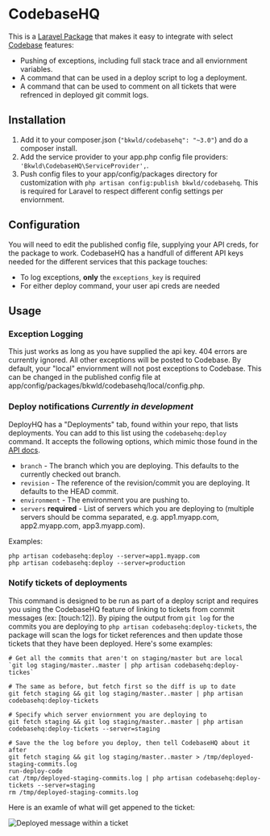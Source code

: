 # CodebaseHQ

This is a [Laravel Package](http://laravel.com/) that makes it easy to integrate with select [Codebase](http://www.codebasehq.com/) features:

* Pushing of exceptions, including full stack trace and all enviornment variables.
* A command that can be used in a deploy script to log a deployment.
* A command that can be used to comment on all tickets that were refrenced in deployed git commit logs.

## Installation

1. Add it to your composer.json (`"bkwld/codebasehq": "~3.0"`) and do a composer install.
2. Add the service provider to your app.php config file providers: `'Bkwld\CodebaseHQ\ServiceProvider',`.
3. Push config files to your app/config/packages directory for customization with `php artisan config:publish bkwld/codebasehq`.  This is required for Laravel to respect different config settings per enviornment.

## Configuration

You will need to edit the published config file, supplying your API creds, for the package to work.  CodebaseHQ has a handfull of different API keys needed for the different services that this package touches:

* To log exceptions, **only** the `exceptions_key` is required
* For either deploy command, your user api creds are needed

## Usage

### Exception Logging

This just works as long as you have supplied the api key.  404 errors are currently ignored.  All other exceptions will be posted to Codebase.  By default, your "local" enviornment will not post exceptions to Codebase.  This can be changed in the published config file at app/config/packages/bkwld/codebasehq/local/config.php.

### Deploy notifications *Currently in development*

DeployHQ has a "Deployments" tab, found within your repo, that lists deployments.  You can add to this list using the `codebasehq:deploy` command.  It accepts the following options, which mimic those found in the [API docs](http://support.codebasehq.com/kb/repositories/deployments).

- `branch` - The branch which you are deploying. This defaults to the currently checked out branch.
- `revision` - The reference of the revision/commit you are deploying. It defaults to the HEAD commit.
- `environment` - The environment you are pushing to.
- `servers` **required** - List of servers which you are deploying to (multiple servers should be comma separated, e.g. app1.myapp.com, app2.myapp.com, app3.myapp.com).

Examples:

	php artisan codebasehq:deploy --server=app1.myapp.com
	php artisan codebasehq:deploy --server=production

### Notify tickets of deployments

This command is designed to be run as part of a deploy script and requires you using the CodebaseHQ feature of linking to tickets from commit messages (ex: [touch:12]).  By piping the output from `git log` for the commits you are deploying to `php artisan codebasehq:deploy-tickets`, the package will scan the logs for ticket references and then update those tickets that they have been deployed.  Here's some examples:

	# Get all the commits that aren't on staging/master but are local
	`git log staging/master..master | php artisan codebasehq:deploy-tickes`
	
	# The same as before, but fetch first so the diff is up to date
	git fetch staging && git log staging/master..master | php artisan codebasehq:deploy-tickets
	
	# Specify which server enviornment you are deploying to
	git fetch staging && git log staging/master..master | php artisan codebasehq:deploy-tickets --server=staging
	
	# Save the the log before you deploy, then tell CodebaseHQ about it after
	git fetch staging && git log staging/master..master > /tmp/deployed-staging-commits.log
	run-deploy-code
	cat /tmp/deployed-staging-commits.log | php artisan codebasehq:deploy-tickets --server=staging
	rm /tmp/deployed-staging-commits.log

Here is an examle of what will get appened to the ticket:

![Deployed message within a ticket](http://f.cl.ly/items/342g2T0a04103m031q0Q/PNG.png)
	